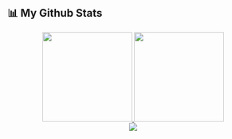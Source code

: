 ## 📊 My Github Stats
<div align="center">
    <a href="https://github.com/dvh9x">
        <img height="180" src="https://github-readme-stats.vercel.app/api?username=LqhResearch&count_private=true&show_icons=true&theme=algolia&border_radius=20" />
        <img height="180" src="https://github-readme-stats.vercel.app/api/top-langs?username=LqhResearch&langs_count=8&layout=compact&theme=algolia&border_radius=20" />
    </a>
</div>
<div align="center">
    <a href="https://github.com/dvh9x">
        <img align="center" src="https://streak-stats.demolab.com/?user=LqhResearch&theme=algolia&border_radius=20&date_format=j/n/Y" />
    </a>
</div>
